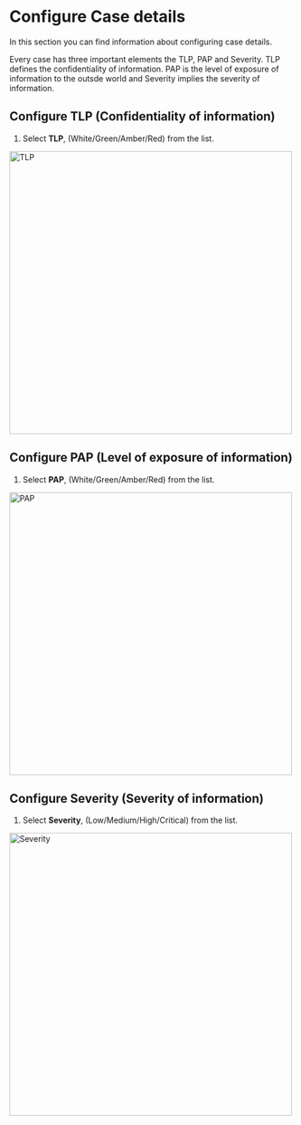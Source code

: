 # Configure Case details

In this section you can find information about configuring case details. 

Every case has three important elements the TLP, PAP and Severity. 
TLP defines the confidentiality of information. PAP is the level of exposure of information to the outsde world and Severity implies the severity of information. 

## Configure TLP (Confidentiality of information)

1. Select **TLP**, (White/Green/Amber/Red) from the list.

<img src="/thehive/images/user-guides/analyst-corner/configure-tlp.png" alt="TLP" width="500" height="500"/>


## Configure PAP (Level of exposure of information)

1. Select **PAP**, (White/Green/Amber/Red) from the list.

<img src="/thehive/images/user-guides/analyst-corner/configure-pap.png" alt="PAP" width="500" height="500"/>


## Configure Severity (Severity of information)

1. Select **Severity**, (Low/Medium/High/Critical) from the list.

<img src="/thehive/images/user-guides/analyst-corner/configure-severity.png" alt="Severity" width="500" height="500"/>